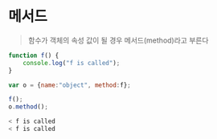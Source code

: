 메서드
======
> 함수가 객체의 속성 값이 될 경우 메서드(method)라고 부른다
```js
function f() {
    console.log("f is called");
}

var o = {name:"object", method:f};

f();
o.method();

< f is called
< f is called
```

